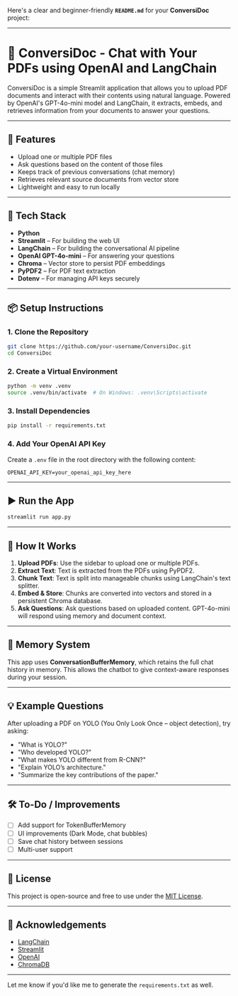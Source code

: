 Here's a clear and beginner-friendly **`README.md`** for your **ConversiDoc** project:

---

# 📄 ConversiDoc - Chat with Your PDFs using OpenAI and LangChain

ConversiDoc is a simple Streamlit application that allows you to upload PDF documents and interact with their contents using natural language. Powered by OpenAI's GPT-4o-mini model and LangChain, it extracts, embeds, and retrieves information from your documents to answer your questions.

---

## 🚀 Features

* Upload one or multiple PDF files
* Ask questions based on the content of those files
* Keeps track of previous conversations (chat memory)
* Retrieves relevant source documents from vector store
* Lightweight and easy to run locally

---

## 🧰 Tech Stack

* **Python**
* **Streamlit** – For building the web UI
* **LangChain** – For building the conversational AI pipeline
* **OpenAI GPT-4o-mini** – For answering your questions
* **Chroma** – Vector store to persist PDF embeddings
* **PyPDF2** – For PDF text extraction
* **Dotenv** – For managing API keys securely

---

## 📦 Setup Instructions

### 1. Clone the Repository

```bash
git clone https://github.com/your-username/ConversiDoc.git
cd ConversiDoc
```

### 2. Create a Virtual Environment

```bash
python -m venv .venv
source .venv/bin/activate  # On Windows: .venv\Scripts\activate
```

### 3. Install Dependencies

```bash
pip install -r requirements.txt
```

### 4. Add Your OpenAI API Key

Create a `.env` file in the root directory with the following content:

```
OPENAI_API_KEY=your_openai_api_key_here
```

---

## ▶️ Run the App

```bash
streamlit run app.py
```

---

## 📁 How It Works

1. **Upload PDFs**: Use the sidebar to upload one or multiple PDFs.
2. **Extract Text**: Text is extracted from the PDFs using PyPDF2.
3. **Chunk Text**: Text is split into manageable chunks using LangChain's text splitter.
4. **Embed & Store**: Chunks are converted into vectors and stored in a persistent Chroma database.
5. **Ask Questions**: Ask questions based on uploaded content. GPT-4o-mini will respond using memory and document context.

---

## 🧠 Memory System

This app uses **ConversationBufferMemory**, which retains the full chat history in memory. This allows the chatbot to give context-aware responses during your session.

---

## 💡 Example Questions

After uploading a PDF on YOLO (You Only Look Once – object detection), try asking:

* "What is YOLO?"
* "Who developed YOLO?"
* "What makes YOLO different from R-CNN?"
* "Explain YOLO’s architecture."
* "Summarize the key contributions of the paper."

---

## 🛠 To-Do / Improvements

* [ ] Add support for TokenBufferMemory
* [ ] UI improvements (Dark Mode, chat bubbles)
* [ ] Save chat history between sessions
* [ ] Multi-user support

---

## 📄 License

This project is open-source and free to use under the [MIT License](LICENSE).

---

## 🙌 Acknowledgements

* [LangChain](https://github.com/langchain-ai/langchain)
* [Streamlit](https://streamlit.io)
* [OpenAI](https://openai.com/)
* [ChromaDB](https://www.trychroma.com/)

---

Let me know if you'd like me to generate the `requirements.txt` as well.
